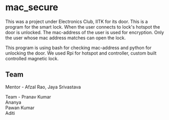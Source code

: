 # mac_secure

This was a project under Electronics Club, IITK for its door. This is a program for the smart lock. When the user connects to lock's hotspot the door is unlocked. The mac-address of the user is
used for encryption. Only the user whose mac address matches can open the lock.  


This program is using bash for checking mac-address and python for unlocking the door. We used Rpi for hotspot and controller, custom built controlled magnetic lock.    

## Team

Mentor - Afzal Rao, Jaya Srivastava

Team - 
Pranav Kumar  
Ananya  
Pawan Kumar  
Aditi  

